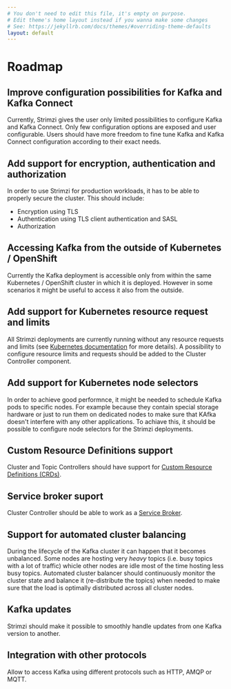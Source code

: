 ```yaml
---
# You don't need to edit this file, it's empty on purpose.
# Edit theme's home layout instead if you wanna make some changes
# See: https://jekyllrb.com/docs/themes/#overriding-theme-defaults
layout: default
---
```


# Roadmap

## Improve configuration possibilities for Kafka and Kafka Connect

Currently, Strimzi gives the user only limited possibilities to configure Kafka and Kafka Connect. Only few 
configuration options are exposed and user configurable. Users should have more freedom to fine tune Kafka and 
Kafka Connect configuration according to their exact needs.

## Add support for encryption, authentication and authorization

In order to use Strimzi for production workloads, it has to be able to properly secure the cluster. This should 
include:

* Encryption using TLS
* Authentication using TLS client authentication and SASL
* Authorization

## Accessing Kafka from the outside of Kubernetes / OpenShift

Currently the Kafka deployment is accessible only from within the same Kubernetes / OpenShift cluster in which it is 
deployed. However in some scenarios it might be useful to access it also from the outside.

## Add support for Kubernetes resource request and limits

All Strimzi deployments are currently running without any resource requests and limits (see 
[Kubernetes documentation](https://kubernetes.io/docs/concepts/configuration/manage-compute-resources-container/) 
for more details). A possibility to configure resource limits and requests should be added to the Cluster Controller 
component.

## Add support for Kubernetes node selectors

In order to achieve good performnce, it might be needed to schedule Kafka pods to specific nodes. For example because 
they contain special storage hardware or just to run them on dedicated nodes to make sure that KAfka doesn't interfere 
with any other applications. To achiave this, it should be possible to configure node selectors for the Strimzi 
deployments.

## Custom Resource Definitions support

Cluster and Topic Controllers should have support for [Custom Resource Definitions (CRDs)](https://kubernetes.io/docs/concepts/api-extension/custom-resources/).

## Service broker suport

Cluster Controller should be able to work as a [Service Broker](https://www.openservicebrokerapi.org/).

## Support for automated cluster balancing

During the lifecycle of the Kafka cluster it can happen that it becomes unbalanced. Some nodes are hosting very _heavy_ 
topics (i.e. busy topics with a lot of traffic) whicle other nodes are idle most of the time hosting less busy topics.
Automated cluster balancer should continuously monitor the cluster state and balance it (re-distribute the topics) when 
needed to make sure that the load is optimally distributed across all cluster nodes.

## Kafka updates

Strimzi should make it possible to smoothly handle updates from one Kafka version to another.

## Integration with other protocols

Allow to access Kafka using different protocols such as HTTP, AMQP or MQTT.